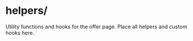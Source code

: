 # helpers/

Utility functions and hooks for the offer page. Place all helpers and custom hooks here. 